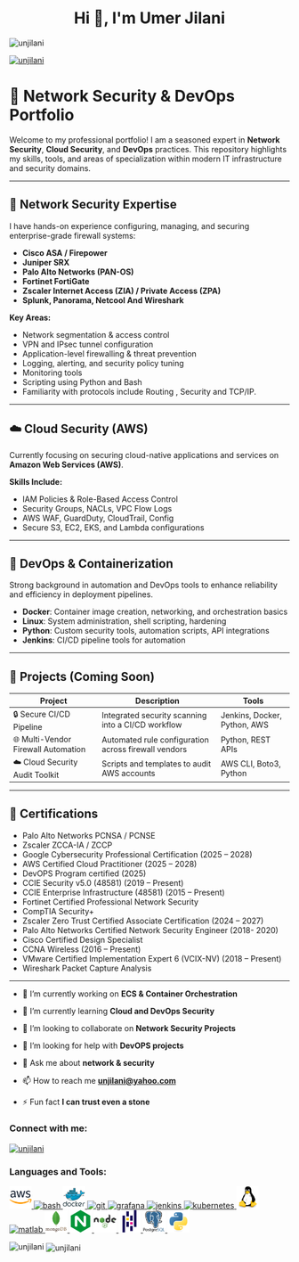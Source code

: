 <h1 align="center">Hi 👋, I'm Umer Jilani</h1>

<p align="left"> <img src="https://komarev.com/ghpvc/?username=unjilani&label=Profile%20views&color=0e75b6&style=flat" alt="unjilani" /> </p>

<p align="left"> <a href="https://github.com/ryo-ma/github-profile-trophy"><img src="https://github-profile-trophy.vercel.app/?username=unjilani" alt="unjilani" /></a> </p>

# 💼 Network Security & DevOps Portfolio

Welcome to my professional portfolio! I am a seasoned expert in **Network Security**, **Cloud Security**, and **DevOps** practices. This repository highlights my skills, tools, and areas of specialization within modern IT infrastructure and security domains.

---

## 🔐 Network Security Expertise

I have hands-on experience configuring, managing, and securing enterprise-grade firewall systems:

- **Cisco ASA / Firepower**
- **Juniper SRX**
- **Palo Alto Networks (PAN-OS)**
- **Fortinet FortiGate**
- **Zscaler Internet Access (ZIA) / Private Access (ZPA)**
- **Splunk, Panorama, Netcool And Wireshark**

**Key Areas:**
- Network segmentation & access control
- VPN and IPsec tunnel configuration
- Application-level firewalling & threat prevention
- Logging, alerting, and security policy tuning
- Monitoring tools
- Scripting using Python and Bash
- Familiarity with protocols include Routing , Security and TCP/IP.
---

## ☁️ Cloud Security (AWS)

Currently focusing on securing cloud-native applications and services on **Amazon Web Services (AWS)**.

**Skills Include:**
- IAM Policies & Role-Based Access Control
- Security Groups, NACLs, VPC Flow Logs
- AWS WAF, GuardDuty, CloudTrail, Config
- Secure S3, EC2, EKS, and Lambda configurations

---

## 🐳 DevOps & Containerization

Strong background in automation and DevOps tools to enhance reliability and efficiency in deployment pipelines.

- **Docker**: Container image creation, networking, and orchestration basics
- **Linux**: System administration, shell scripting, hardening
- **Python**: Custom security tools, automation scripts, API integrations
- **Jenkins**: CI/CD pipeline tools for automation 

---

## 📂 Projects (Coming Soon)

| Project | Description | Tools |
|--------|-------------|-------|
| 🔒 Secure CI/CD Pipeline | Integrated security scanning into a CI/CD workflow | Jenkins, Docker, Python, AWS |
| 🌐 Multi-Vendor Firewall Automation | Automated rule configuration across firewall vendors | Python, REST APIs |
| ☁️ Cloud Security Audit Toolkit | Scripts and templates to audit AWS accounts | AWS CLI, Boto3, Python |

---

## 📜 Certifications

- Palo Alto Networks PCNSA / PCNSE
- Zscaler ZCCA-IA / ZCCP
- Google Cybersecurity Professional Certification (2025 – 2028)
- AWS Certified Cloud Practitioner (2025 – 2028)
- DevOPS Program certified (2025)
- CCIE Security v5.0 (48581) (2019 – Present)
- CCIE Enterprise Infrastructure (48581) (2015 – Present)
- Fortinet Certified Professional Network Security
- CompTIA Security+
- Zscaler Zero Trust Certified Associate Certification (2024 – 2027)
- Palo Alto Networks Certified Network Security Engineer (2018- 2020)
- Cisco Certified Design Specialist
- CCNA Wireless (2016 – Present)
- VMware Certified Implementation Expert 6 (VCIX-NV) (2018 – Present)
- Wireshark Packet Capture Analysis


---

- 🔭 I’m currently working on **ECS & Container Orchestration**

- 🌱 I’m currently learning **Cloud and DevOps Security**

- 👯 I’m looking to collaborate on **Network Security Projects**

- 🤝 I’m looking for help with **DevOPS projects**

- 💬 Ask me about **network & security**

- 📫 How to reach me **unjilani@yahoo.com**

- ⚡ Fun fact **I can trust even a stone**

<h3 align="left">Connect with me:</h3>
<p align="left">
<a href="https://linkedin.com/in/umerjilani" target="blank"><img align="center" src="https://raw.githubusercontent.com/rahuldkjain/github-profile-readme-generator/master/src/images/icons/Social/linked-in-alt.svg" alt="unjilani" height="30" width="40" /></a>
</p>

<h3 align="left">Languages and Tools:</h3>
<p align="left"> <a href="https://aws.amazon.com" target="_blank" rel="noreferrer"> <img src="https://raw.githubusercontent.com/devicons/devicon/master/icons/amazonwebservices/amazonwebservices-original-wordmark.svg" alt="aws" width="40" height="40"/> </a> <a href="https://www.gnu.org/software/bash/" target="_blank" rel="noreferrer"> <img src="https://www.vectorlogo.zone/logos/gnu_bash/gnu_bash-icon.svg" alt="bash" width="40" height="40"/> </a> <a href="https://www.docker.com/" target="_blank" rel="noreferrer"> <img src="https://raw.githubusercontent.com/devicons/devicon/master/icons/docker/docker-original-wordmark.svg" alt="docker" width="40" height="40"/> </a> <a href="https://git-scm.com/" target="_blank" rel="noreferrer"> <img src="https://www.vectorlogo.zone/logos/git-scm/git-scm-icon.svg" alt="git" width="40" height="40"/> </a> <a href="https://grafana.com" target="_blank" rel="noreferrer"> <img src="https://www.vectorlogo.zone/logos/grafana/grafana-icon.svg" alt="grafana" width="40" height="40"/> </a> <a href="https://www.jenkins.io" target="_blank" rel="noreferrer"> <img src="https://www.vectorlogo.zone/logos/jenkins/jenkins-icon.svg" alt="jenkins" width="40" height="40"/> </a> <a href="https://kubernetes.io" target="_blank" rel="noreferrer"> <img src="https://www.vectorlogo.zone/logos/kubernetes/kubernetes-icon.svg" alt="kubernetes" width="40" height="40"/> </a> <a href="https://www.linux.org/" target="_blank" rel="noreferrer"> <img src="https://raw.githubusercontent.com/devicons/devicon/master/icons/linux/linux-original.svg" alt="linux" width="40" height="40"/> </a> <a href="https://www.mathworks.com/" target="_blank" rel="noreferrer"> <img src="https://upload.wikimedia.org/wikipedia/commons/2/21/Matlab_Logo.png" alt="matlab" width="40" height="40"/> </a> <a href="https://www.mongodb.com/" target="_blank" rel="noreferrer"> <img src="https://raw.githubusercontent.com/devicons/devicon/master/icons/mongodb/mongodb-original-wordmark.svg" alt="mongodb" width="40" height="40"/> </a> <a href="https://www.nginx.com" target="_blank" rel="noreferrer"> <img src="https://raw.githubusercontent.com/devicons/devicon/master/icons/nginx/nginx-original.svg" alt="nginx" width="40" height="40"/> </a> <a href="https://nodejs.org" target="_blank" rel="noreferrer"> <img src="https://raw.githubusercontent.com/devicons/devicon/master/icons/nodejs/nodejs-original-wordmark.svg" alt="nodejs" width="40" height="40"/> </a> <a href="https://pandas.pydata.org/" target="_blank" rel="noreferrer"> <img src="https://raw.githubusercontent.com/devicons/devicon/2ae2a900d2f041da66e950e4d48052658d850630/icons/pandas/pandas-original.svg" alt="pandas" width="40" height="40"/> </a> <a href="https://www.postgresql.org" target="_blank" rel="noreferrer"> <img src="https://raw.githubusercontent.com/devicons/devicon/master/icons/postgresql/postgresql-original-wordmark.svg" alt="postgresql" width="40" height="40"/> </a> <a href="https://www.python.org" target="_blank" rel="noreferrer"> <img src="https://raw.githubusercontent.com/devicons/devicon/master/icons/python/python-original.svg" alt="python" width="40" height="40"/> </a> </p>

<p><img align="left" src="https://github-readme-stats.vercel.app/api/top-langs?username=unjilani&show_icons=true&locale=en&layout=compact" alt="unjilani" /></p>

<p>&nbsp;<img align="center" src="https://github-readme-stats.vercel.app/api?username=unjilani&show_icons=true&locale=en" alt="unjilani" /></p>
